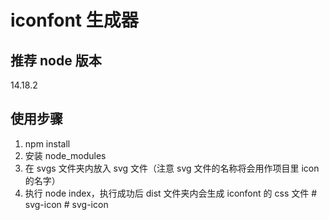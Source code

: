 # iconfont 生成器

## 推荐 node 版本

14.18.2

## 使用步骤

1. npm install
2. 安装 node_modules
3. 在 svgs 文件夹内放入 svg 文件（注意 svg 文件的名称将会用作项目里 icon 的名字）
4. 执行 node index，执行成功后 dist 文件夹内会生成 iconfont 的 css 文件
#   s v g - i c o n  
 #   s v g - i c o n  
 